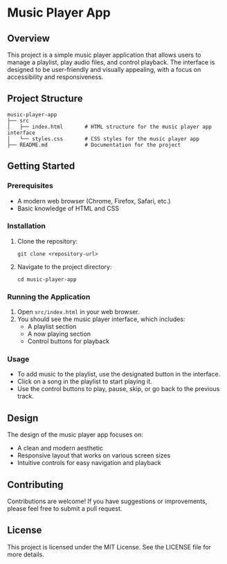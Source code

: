 # Music Player App

## Overview
This project is a simple music player application that allows users to manage a playlist, play audio files, and control playback. The interface is designed to be user-friendly and visually appealing, with a focus on accessibility and responsiveness.

## Project Structure
```
music-player-app
├── src
│   ├── index.html       # HTML structure for the music player app interface
│   └── styles.css       # CSS styles for the music player app
├── README.md            # Documentation for the project
```

## Getting Started

### Prerequisites
- A modern web browser (Chrome, Firefox, Safari, etc.)
- Basic knowledge of HTML and CSS

### Installation
1. Clone the repository:
   ```
   git clone <repository-url>
   ```
2. Navigate to the project directory:
   ```
   cd music-player-app
   ```

### Running the Application
1. Open `src/index.html` in your web browser.
2. You should see the music player interface, which includes:
   - A playlist section
   - A now playing section
   - Control buttons for playback

### Usage
- To add music to the playlist, use the designated button in the interface.
- Click on a song in the playlist to start playing it.
- Use the control buttons to play, pause, skip, or go back to the previous track.

## Design
The design of the music player app focuses on:
- A clean and modern aesthetic
- Responsive layout that works on various screen sizes
- Intuitive controls for easy navigation and playback

## Contributing
Contributions are welcome! If you have suggestions or improvements, please feel free to submit a pull request.

## License
This project is licensed under the MIT License. See the LICENSE file for more details.